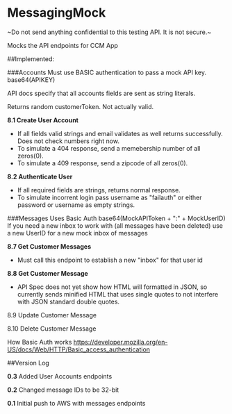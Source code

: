 # MessagingMock

~Do not send anything confidential to this testing API. It is not secure.~

Mocks the API endpoints for CCM App
 
##Implemented: 

###Accounts
Must use BASIC authentication to pass a mock API key. base64(APIKEY)
 
API docs specify that all accounts fields are sent as string literals.
 
Returns random customerToken. Not actually valid.


**8.1 Create User Account**

- If all fields valid strings and email validates as well returns successfully. Does not check numbers right now. 
- To simulate a 404 response, send a memebership number of all zeros(0). 
- To simulate a 409 response, send a zipcode of all zeros(0).

**8.2 Authenticate User**

- If all required fields are strings, returns normal response.
- To simulate incorrent login pass username as "failauth" or either password or username as empty strings.


###Messages
Uses Basic Auth base64(MockAPIToken + ":" + MockUserID)
If you need a new inbox to work with (all messages have been deleted) use a new UserID for a new mock inbox of messages
 
**8.7 Get Customer Messages**
- Must call this endpoint to establish a new "inbox" for that user id


**8.8 Get Customer Message**
- API Spec does not yet show how HTML will formatted in JSON, so currently sends minified HTML that uses single quotes to not interfere with JSON standard double quotes.     

8.9 Update Customer Message

8.10 Delete Customer Message


How Basic Auth works https://developer.mozilla.org/en-US/docs/Web/HTTP/Basic_access_authentication

##Version Log

**0.3**
Added User Accounts endpoints

**0.2**
Changed message IDs to be 32-bit

**0.1**
Initial push to AWS with messages endpoints
  